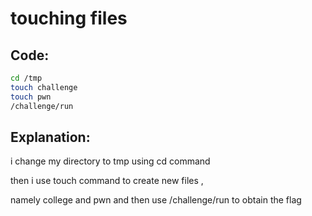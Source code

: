 # touching files

## Code:
```bash
cd /tmp
touch challenge
touch pwn
/challenge/run
```
## Explanation:
i change my directory to tmp using cd command

then i use touch command to create new files ,

namely college and pwn and then use /challenge/run to obtain the flag
